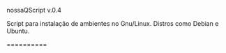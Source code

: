 nossaQScript v.0.4

Script para instalação de ambientes no Gnu/Linux.
Distros como Debian e Ubuntu.

==========
